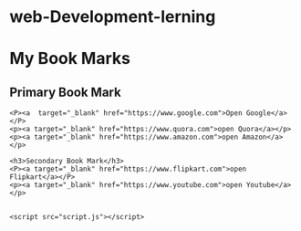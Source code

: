 # web-Development-lerning
<!DOCTYPE html>
<html lang="en">
<head>
    <meta charset="UTF-8">
    <meta name="viewport" content="width=device-width, initial-scale=1.0">
    <title> Books MarkManager - shafia </title>
    <link rel="stylesheet" href="style.css">
</head>
<body>
    <h1>My Book Marks</h1>
    <h2>Primary Book Mark</h2>

    <P><a  target="_blank" href="https://www.google.com">Open Google</a></P>
    <p><a target="_blank" href="https://www.quora.com">open Quora</a></p>
    <p><a target="_blank" href="https://www.amazon.com">open Amazon</a></p>

    <h3>Secondary Book Mark</h3>
    <P><a target="_blank" href="https://www.flipkart.com">open Flipkart</a></P>
    <p><a target="_blank" href="https://www.youtube.com">open Youtube</a></p>


    <script src="script.js"></script>
</body>
</html
